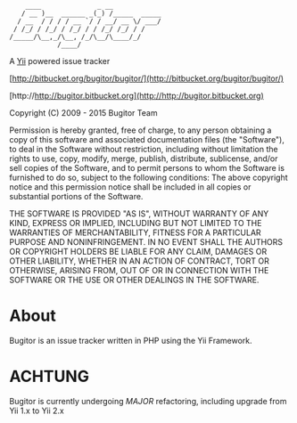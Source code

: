 ~~~
    ____              _ __
   / __ )__  ______ _(_) /_____  _____
  / __  / / / / __ `/ / __/ __ \/ ___/
 / /_/ / /_/ / /_/ / / /_/ /_/ / /
/_____/\__,_/\__, /_/\__/\____/_/
            /____/
~~~
A [Yii](http://www.yiiframework.com/) powered issue tracker

[http://bitbucket.org/bugitor/bugitor/](http://bitbucket.org/bugitor/bugitor/)  

[http://http://bugitor.bitbucket.org](http://http://bugitor.bitbucket.org)

Copyright (C) 2009 - 2015 Bugitor Team

Permission is hereby granted, free of charge, to any person
obtaining a copy of this software and associated documentation files
(the "Software"), to deal in the Software without restriction,
including without limitation the rights to use, copy, modify, merge,
publish, distribute, sublicense, and/or sell copies of the Software,
and to permit persons to whom the Software is furnished to do so,
subject to the following conditions:
The above copyright notice and this permission notice shall be included
in all copies or substantial portions of the Software.

THE SOFTWARE IS PROVIDED "AS IS", WITHOUT WARRANTY OF ANY KIND,
EXPRESS OR IMPLIED, INCLUDING BUT NOT LIMITED TO THE WARRANTIES OF
MERCHANTABILITY, FITNESS FOR A PARTICULAR PURPOSE AND NONINFRINGEMENT.
IN NO EVENT SHALL THE AUTHORS OR COPYRIGHT HOLDERS BE LIABLE FOR ANY CLAIM,
DAMAGES OR OTHER LIABILITY, WHETHER IN AN ACTION OF CONTRACT, TORT
OR OTHERWISE, ARISING FROM, OUT OF OR IN CONNECTION WITH THE SOFTWARE
OR THE USE OR OTHER DEALINGS IN THE SOFTWARE.


# About
Bugitor is an issue tracker written in PHP using the Yii Framework.

# ACHTUNG
Bugitor is currently undergoing *MAJOR* refactoring, including upgrade from Yii 1.x to Yii 2.x